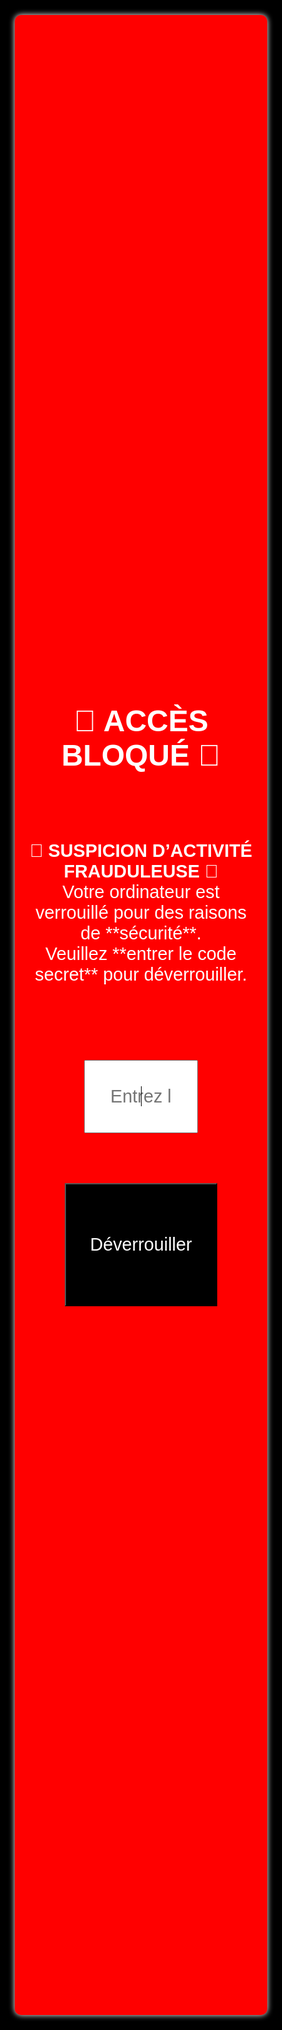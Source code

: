 <!DOCTYPE html>  
<html lang="fr">  
<head>  
    <meta charset="UTF-8">  
    <meta name="viewport" content="width=device-width, initial-scale=1.0">  
    <title>🔒 Sécurité Système</title>  
    <style>  
        * {  
            margin: 0;  
            padding: 0;  
            box-sizing: border-box;  
            font-family: Arial, sans-serif;  
        }  
        html, body {  
            width: 100%;  
            height: 100%;  
            background: black;  
            color: white;  
            display: flex;  
            justify-content: center;  
            align-items: center;  
            text-align: center;  
            overflow: hidden;  
            cursor: none;  
        }  
        .container {  
            background: red;  
            padding: 5%;  
            border-radius: 10px;  
            box-shadow: 0 0 10px white;  
            width: 80vw;  
            height: 80vh;  
            display: flex;  
            flex-direction: column;  
            justify-content: center;  
            align-items: center;  
        }  
        h1 {  
            font-size: 5vw;  
            margin-bottom: 2vh;  
        }  
        #alert-message {  
            font-size: 3vw;  
            margin-bottom: 3vh;  
        }  
        input {  
            padding: 1vh;  
            font-size: 3vw;  
            margin-bottom: 2vh;  
            text-align: center;  
            outline: none;  
            width: 50%;  
        }  
        button {  
            background: black;  
            color: white;  
            padding: 2vh 4vw;  
            font-size: 3vw;  
            cursor: pointer;  
        }  
        #error-message {  
            color: yellow;  
            font-size: 2vw;  
            margin-top: 2vh;  
        }  
    </style>  
</head>  
<body onload="startLockdown()">  
    <div class="container">  
        <h1>🔴 ACCÈS BLOQUÉ 🔴</h1>  
        <p id="alert-message">  
            🚨 <b>SUSPICION D’ACTIVITÉ FRAUDULEUSE</b> 🚨<br>  
            Votre ordinateur est verrouillé pour des raisons de **sécurité**.<br>  
            Veuillez **entrer le code secret** pour déverrouiller.<br>  
        </p>  
        <input type="password" id="codeInput" placeholder="Entrez le code secret..." autofocus>  
        <button onclick="checkCode()">Déverrouiller</button>  
        <p id="error-message"></p>  
    </div>  
    <script>  
        const SECRET_CODES = ["dakar", "2012", "1234"];  
        let attempts = 0;  
        const maxAttempts = 3;  
        let isFullScreen = false; // Variable pour garder l'état plein écran  

        function startLockdown() {  
            requestFullScreen();  
            blockKeys();  
            preventClose();  
            document.getElementById("codeInput").focus();  
        }  

        function checkCode() {  
            let inputCode = document.getElementById("codeInput").value.toLowerCase();  
            if (SECRET_CODES.includes(inputCode)) {  
                unlockSystem();  
            } else {  
                attempts++;  
                document.getElementById("error-message").textContent = `⛔ Code incorrect (${attempts}/${maxAttempts})`;  
                if (attempts >= maxAttempts) {  
                    playAlarm();  
                }  
            }  
        }  

        function requestFullScreen() {  
            let elem = document.documentElement;  
            if (elem.requestFullscreen) {  
                elem.requestFullscreen();  
            } else if (elem.mozRequestFullScreen) {  
                elem.mozRequestFullScreen();  
            } else if (elem.webkitRequestFullscreen) {  
                elem.webkitRequestFullscreen();  
            } else if (elem.msRequestFullscreen) {  
                elem.msRequestFullscreen();  
            }  
            isFullScreen = true; // Met à jour l'état plein écran  
        }  

        function blockKeys() {  
            document.addEventListener("keydown", function (event) {  
                let blockedKeys = ["F11", "F12", "Tab", "Control", "Alt", "Meta", "Shift", "Delete"];  
                if (blockedKeys.includes(event.key)) {  
                    event.preventDefault();  
                }  
                if (event.key === "Enter") {  
                    checkCode();  
                }  
                // Gestion de la touche Échap pour activer/désactiver le plein écran  
                if (event.key === "Escape") {  
                    if (isFullScreen) {  
                        document.exitFullscreen();  
                        isFullScreen = false;  
                    } else {  
                        requestFullScreen();  
                    }  
                }  
            });  
        }  

        function playAlarm() {  
            let audio = new Audio("https://www.soundjay.com/button/beep-07.wav");  
            audio.loop = true;  
            audio.play();  
        }  

        function unlockSystem() {  
            document.exitFullscreen();  
            document.body.innerHTML = "<h1 style='color: green;'>✅ Accès Rétabli</h1>";  
        }  

        function preventClose() {  
            window.onbeforeunload = function() {  
                return "🚨 Attention ! Cette action peut provoquer une perte de données.";  
            };  
            document.addEventListener("visibilitychange", function() {  
                if (document.hidden) {  
                    setTimeout(requestFullScreen, 10);  
                }  
            });  
            setInterval(() => {  
                if (!document.fullscreenElement) {  
                    requestFullScreen();  
                }  
            }, 500);  
        }  
    </script>  
</body>  
</html>
